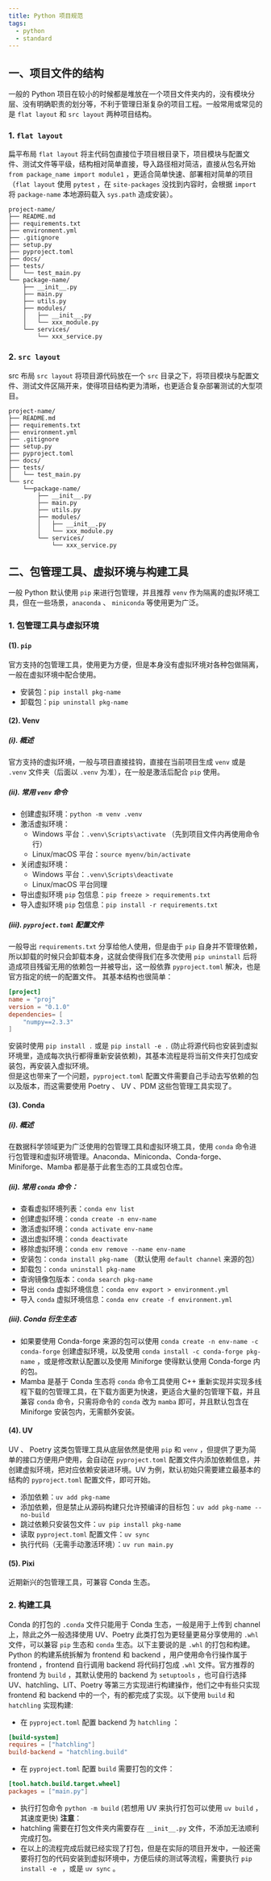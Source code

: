 ```yaml
---
title: Python 项目规范
tags:
  - python
  - standard
---
```

## 一、项目文件的结构
一般的 Python 项目在较小的时候都是堆放在一个项目文件夹内的，没有模块分层、没有明确职责的划分等，不利于管理日渐复杂的项目工程。一般常用或常见的是 `flat layout` 和 `src layout` 两种项目结构。
### 1. `flat layout` 
扁平布局 `flat layout` 将主代码包直接位于项目根目录下，项目模块与配置文件、测试文件等平级，结构相对简单直接，导入路径相对简洁，直接从包名开始 `from package_name import module1` ，更适合简单快速、部署相对简单的项目（`flat layout` 使用 `pytest` ，在 `site-packages` 没找到内容时，会根据 `import` 将 `package-name` 本地源码载入 `sys.path` 造成安装）。
```
project-name/
├── README.md
├── requirements.txt
├── environment.yml
├── .gitignore
├── setup.py
├── pyproject.toml
├── docs/
├── tests/
│   └── test_main.py
└── package-name/
	├── __init__.py
	├── main.py
	├── utils.py
	├── modules/
	│   ├── __init__.py
	│   └── xxx_module.py
	└── services/
        └── xxx_service.py
```
### 2. `src layout` 
src 布局 `src layout` 将项目源代码放在一个 `src` 目录之下，将项目模块与配置文件、测试文件区隔开来，使得项目结构更为清晰，也更适合复杂部署测试的大型项目。
```
project-name/
├── README.md
├── requirements.txt
├── environment.yml
├── .gitignore
├── setup.py
├── pyproject.toml
├── docs/
├── tests/
│   └── test_main.py
└── src
	└──package-name/
		├── __init__.py
		├── main.py
		├── utils.py
		├── modules/
		│   ├── __init__.py
		│   └── xxx_module.py
		└── services/
	        └── xxx_service.py
```
## 二、包管理工具、虚拟环境与构建工具
一般 Python 默认使用 `pip` 来进行包管理，并且推荐 `venv` 作为隔离的虚拟环境工具，但在一些场景，`anaconda` 、 `miniconda` 等使用更为广泛。
### 1. 包管理工具与虚拟环境
#### (1). `pip` 
官方支持的包管理工具，使用更为方便，但是本身没有虚拟环境对各种包做隔离，一般在虚拟环境中配合使用。
- 安装包：`pip install pkg-name` 
- 卸载包：`pip uninstall pkg-name` 
#### (2). Venv
##### (i). 概述
官方支持的虚拟环境，一般与项目直接挂钩，直接在当前项目生成 `venv` 或是 `.venv` 文件夹（后面以 `.venv` 为准），在一般是激活后配合 `pip` 使用。
##### (ii). 常用  `venv` 命令
- 创建虚拟环境：`python -m venv .venv` 
- 激活虚拟环境：
	- Windows 平台：`.venv\Scripts\activate` （先到项目文件内再使用命令行）
	- Linux/macOS 平台：`source myenv/bin/activate` 
- 关闭虚拟环境：
	- Windows 平台：`.venv\Scripts\deactivate` 
	- Linux/macOS 平台同理
- 导出虚拟环境 `pip` 包信息：`pip freeze > requirements.txt` 
- 导入虚拟环境 `pip` 包信息：`pip install -r requirements.txt` 
##### (iii). `pyproject.toml` 配置文件
一般导出 `requirements.txt` 分享给他人使用，但是由于 `pip` 自身并不管理依赖，所以卸载的时候只会卸载本身，这就会使得我们在多次使用 `pip uninstall` 后将造成项目残留无用的依赖包一并被导出，这一般依靠 `pyproject.toml` 解决，也是官方指定的统一的配置文件。  其基本结构也很简单：
```toml
[project]
name = "proj"
version = "0.1.0"
dependencies= [
	"numpy==2.3.3"
]
```
安装时使用 `pip install .` 或是 `pip install -e .` (防止将源代码也安装到虚拟环境里，造成每次执行都得重新安装依赖)，其基本流程是将当前文件夹打包成安装包，再安装入虚拟环境。  
但是这也带来了一个问题，`pyproject.toml` 配置文件需要自己手动去写依赖的包以及版本，而这需要使用 Poetry 、 UV 、PDM 这些包管理工具实现了。
#### (3). Conda
##### (i). 概述
在数据科学领域更为广泛使用的包管理工具和虚拟环境工具，使用 `conda` 命令进行包管理和虚拟环境管理。Anaconda、Miniconda、Conda-forge、Miniforge、Mamba 都是基于此套生态的工具或包仓库。
##### (ii). 常用 `conda` 命令：
- 查看虚拟环境列表：`conda env list` 
- 创建虚拟环境：`conda create -n env-name` 
- 激活虚拟环境：`conda activate env-name` 
- 退出虚拟环境：`conda deactivate` 
- 移除虚拟环境：`conda env remove --name env-name` 
- 安装包：`conda install pkg-name` （默认使用 `default channel` 来源的包）
- 卸载包：`conda uninstall pkg-name` 
- 查询镜像包版本：`conda search pkg-name` 
- 导出 `conda` 虚拟环境信息：`conda env export > environment.yml` 
- 导入 `conda` 虚拟环境信息：`conda env create -f environment.yml` 
##### (iii). Conda 衍生生态
- 如果要使用 Conda-forge 来源的包可以使用 `conda create -n env-name -c conda-forge` 创建虚拟环境，以及使用 `conda install -c conda-forge pkg-name` ，或是修改默认配置以及使用 Miniforge 使得默认使用 Conda-forge 内的包。
- Mamba 是基于 Conda 生态将 `conda` 命令工具使用 C++ 重新实现并实现多线程下载的包管理工具，在下载方面更为快速，更适合大量的包管理下载，并且兼容 `conda` 命令，只需将命令的 `conda` 改为 `mamba` 即可，并且默认包含在 Miniforge 安装包内，无需额外安装。
#### (4). UV
UV 、 Poetry 这类包管理工具从底层依然是使用 `pip` 和 `venv` ，但提供了更为简单的接口方便用户使用，会自动在 `pyproject.toml` 配置文件内添加依赖信息，并创建虚拟环境，把对应依赖安装进环境。UV 为例，默认初始只需要建立最基本的结构的 `pyproject.toml` 配置文件，即可开始。
- 添加依赖：`uv add pkg-name` 
- 添加依赖，但是禁止从源码构建只允许预编译的目标包：`uv add pkg-name --no-build` 
- 跳过依赖只安装包文件：`uv pip install pkg-name` 
- 读取 `pyproject.toml` 配置文件：`uv sync` 
- 执行代码（无需手动激活环境）：`uv run main.py` 
#### (5). Pixi
近期新兴的包管理工具，可兼容 Conda 生态。
### 2. 构建工具
Conda 的打包的 `.conda` 文件只能用于 Conda 生态，一般是用于上传到 channel 上，除此之外一般选择使用 UV、Poetry 此类打包为更轻量更易分享使用的 `.whl` 文件，可以兼容 `pip` 生态和 `conda` 生态。以下主要说的是 `.whl` 的打包和构建。  
Python 的构建系统拆解为 frontend 和 backend ，用户使用命令行操作属于 frontend ，frontend  自行调用 backend 将代码打包成 `.whl` 文件。官方推荐的 frontend 为 `build` ，其默认使用的 backend 为 `setuptools` ，也可自行选择 UV、hatchling、LIT、Poetry 等第三方实现进行构建操作，他们之中有些只实现 frontend 和 backend 中的一个，有的都完成了实现。以下使用 `build` 和 `hatchling` 实现构建:
- 在 `pyproject.toml` 配置 backend 为 `hatchling` ：
```toml
[build-system]  
requires = ["hatchling"]  
build-backend = "hatchling.build"
```
- 在 `pyproject.toml` 配置 `build` 需要打包的文件：
```toml
[tool.hatch.build.target.wheel]  
packages = ["main.py"]
```
- 执行打包命令 `python -m build` (若想用 UV 来执行打包可以使用 `uv build` ，其速度更快)
**注意**：
- hatchling 需要在打包文件夹内需要存在 `__init__.py` 文件，不添加无法顺利完成打包。
- 在以上的流程完成后就已经实现了打包，但是在实际的项目开发中，一般还需要将打包的代码安装到虚拟环境中，方便后续的测试等流程，需要执行 `pip install -e ` ，或是 `uv sync` 。

